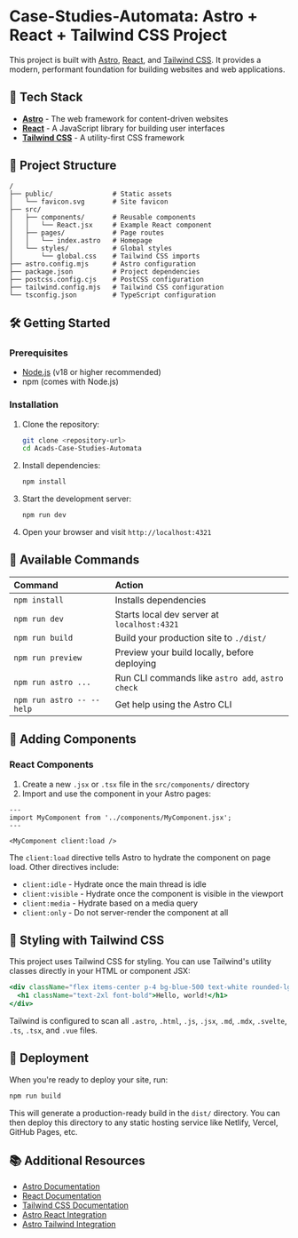 # Case-Studies-Automata: Astro + React + Tailwind CSS Project

This project is built with [Astro](https://astro.build/), [React](https://reactjs.org/), and [Tailwind CSS](https://tailwindcss.com/). It provides a modern, performant foundation for building websites and web applications.

## 🚀 Tech Stack

- **[Astro](https://astro.build/)** - The web framework for content-driven websites
- **[React](https://reactjs.org/)** - A JavaScript library for building user interfaces
- **[Tailwind CSS](https://tailwindcss.com/)** - A utility-first CSS framework

## 📂 Project Structure

```text
/
├── public/               # Static assets
│   └── favicon.svg       # Site favicon
├── src/
│   ├── components/       # Reusable components
│   │   └── React.jsx     # Example React component
│   ├── pages/            # Page routes
│   │   └── index.astro   # Homepage
│   └── styles/           # Global styles
│       └── global.css    # Tailwind CSS imports
├── astro.config.mjs      # Astro configuration
├── package.json          # Project dependencies
├── postcss.config.cjs    # PostCSS configuration
├── tailwind.config.mjs   # Tailwind CSS configuration
└── tsconfig.json         # TypeScript configuration
```

## 🛠️ Getting Started

### Prerequisites

- [Node.js](https://nodejs.org/) (v18 or higher recommended)
- npm (comes with Node.js)

### Installation

1. Clone the repository:
   ```bash
   git clone <repository-url>
   cd Acads-Case-Studies-Automata
   ```

2. Install dependencies:
   ```bash
   npm install
   ```

3. Start the development server:
   ```bash
   npm run dev
   ```

4. Open your browser and visit `http://localhost:4321`

## 🧞 Available Commands

| Command                   | Action                                           |
| :------------------------ | :----------------------------------------------- |
| `npm install`             | Installs dependencies                            |
| `npm run dev`             | Starts local dev server at `localhost:4321`      |
| `npm run build`           | Build your production site to `./dist/`          |
| `npm run preview`         | Preview your build locally, before deploying     |
| `npm run astro ...`       | Run CLI commands like `astro add`, `astro check` |
| `npm run astro -- --help` | Get help using the Astro CLI                     |

## 🧩 Adding Components

### React Components

1. Create a new `.jsx` or `.tsx` file in the `src/components/` directory
2. Import and use the component in your Astro pages:

```astro
---
import MyComponent from '../components/MyComponent.jsx';
---

<MyComponent client:load />
```

The `client:load` directive tells Astro to hydrate the component on page load. Other directives include:
- `client:idle` - Hydrate once the main thread is idle
- `client:visible` - Hydrate once the component is visible in the viewport
- `client:media` - Hydrate based on a media query
- `client:only` - Do not server-render the component at all

## 🎨 Styling with Tailwind CSS

This project uses Tailwind CSS for styling. You can use Tailwind's utility classes directly in your HTML or component JSX:

```jsx
<div className="flex items-center p-4 bg-blue-500 text-white rounded-lg shadow-md">
  <h1 className="text-2xl font-bold">Hello, world!</h1>
</div>
```

Tailwind is configured to scan all `.astro`, `.html`, `.js`, `.jsx`, `.md`, `.mdx`, `.svelte`, `.ts`, `.tsx`, and `.vue` files.

## 🚀 Deployment

When you're ready to deploy your site, run:

```bash
npm run build
```

This will generate a production-ready build in the `dist/` directory. You can then deploy this directory to any static hosting service like Netlify, Vercel, GitHub Pages, etc.

## 📚 Additional Resources

- [Astro Documentation](https://docs.astro.build)
- [React Documentation](https://reactjs.org/docs/getting-started.html)
- [Tailwind CSS Documentation](https://tailwindcss.com/docs)
- [Astro React Integration](https://docs.astro.build/en/guides/integrations-guide/react/)
- [Astro Tailwind Integration](https://docs.astro.build/en/guides/integrations-guide/tailwind/)
